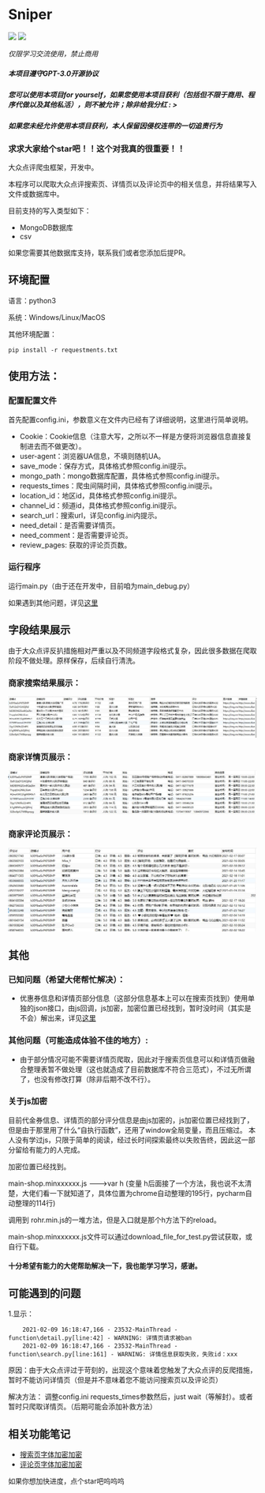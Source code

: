 # Sniper



[![](https://img.shields.io/badge/python-3-brightgreen.svg)](https://www.python.org/downloads/)
<img src="https://img.shields.io/badge/license-GPL--3.0-brightgreen">

*仅限学习交流使用，禁止商用*

##### 本项目遵守GPT-3.0开源协议

##### 您可以使用本项目for yourself，如果您使用本项目获利（包括但不限于商用、程序代做以及其他私活），则不被允许；除非给我分红 : >

##### 如果您未经允许使用本项目获利，本人保留因侵权连带的一切追责行为



### 求求大家给个star吧！！这个对我真的很重要！！

大众点评爬虫框架，开发中。

本程序可以爬取大众点评搜索页、详情页以及评论页中的相关信息，并将结果写入文件或数据库中。

目前支持的写入类型如下：
- MongoDB数据库
- csv

如果您需要其他数据库支持，联系我们或者您添加后提PR。

## 环境配置
语言：python3

系统：Windows/Linux/MacOS

其他环境配置：

    pip install -r requestments.txt

## 使用方法：
### 配置配置文件
首先配置config.ini，参数意义在文件内已经有了详细说明，这里进行简单说明。

   - Cookie：Cookie信息（注意大写，之所以不一样是方便将浏览器信息直接复制进去而不做更改）。
   - user-agent：浏览器UA信息，不填则随机UA。
   - save_mode：保存方式，具体格式参照config.ini提示。
   - mongo_path：mongo数据库配置，具体格式参照config.ini提示。
   - requests_times：爬虫间隔时间，具体格式参照config.ini提示。
   - location_id：地区id，具体格式参照config.ini提示。
   - channel_id：频道id，具体格式参照config.ini提示。
   - search_url：搜索url，详见config.ini内提示。
   - need_detail：是否需要详情页。
   - need_comment：是否需要评论页。
   - review_pages: 获取的评论页页数。

### 运行程序
运行main.py（由于还在开发中，目前咱为main_debug.py）

如果遇到其他问题，详见[这里](https://github.com/Sniper970119/dianping_spider#可能遇到的问题)
 
## 字段结果展示
由于大众点评反扒措施相对严重以及不同频道字段格式复杂，因此很多数据在爬取阶段不做处理。原样保存，后续自行清洗。
### 商家搜索结果展示：
![image](./imgs/info.jpg)

### 商家详情页展示：
![image](./imgs/detail.jpg)


### 商家评论页展示：
![image](./imgs/review.jpg)

## 其他
    
### 已知问题（希望大佬帮忙解决）：
  - 优惠券信息和详情页部分信息（这部分信息基本上可以在搜索页找到）使用单独的json接口，由js回调，js加密，加密位置已经找到，暂时没时间（其实是不会）解出来，详见[这里](https://github.com/Sniper970119/dianping_spider#%E5%85%B3%E4%BA%8Ejs%E5%8A%A0%E5%AF%86)
  
### 其他问题（可能造成体验不佳的地方）:
  - 由于部分情况可能不需要详情页爬取，因此对于搜索页信息可以和详情页做融合整理表暂不做处理（这也就造成了目前数据库不符合三范式），不过无所谓了，也没有修改打算（除非后期不改不行）。
  
### 关于js加密
 
 目前代金券信息、详情页的部分评分信息是由js加密的，js加密位置已经找到了，但是由于那里用了什么“自执行函数”，还用了window全局变量，而且压缩过。
 本人没有学过js，只限于简单的阅读，经过长时间探索最终以失败告终，因此这一部分留给有能力的人完成。
 
 加密位置已经找到。
 
 main-shop.minxxxxxx.js --->var h  (变量 h后面接了一个方法，我也说不太清楚，大佬们看一下就知道了，具体位置为chrome自动整理的195行，pycharm自动整理的114行)
 
 调用到 rohr.min.js的一堆方法，但是入口就是那个h方法下的reload。
 
 main-shop.minxxxxxx.js文件可以通过download_file_for_test.py尝试获取，或自行下载。
 
 #### 十分希望有能力的大佬帮助解决一下，我也能学习学习，感谢。

## 可能遇到的问题
1.显示：

        2021-02-09 16:18:47,166 - 23532-MainThread - function\detail.py[line:42] - WARNING: 详情页请求被ban
        2021-02-09 16:18:47,166 - 23532-MainThread - function\search.py[line:161] - WARNING: 详情信息获取失败，失败id：xxx
        
原因：由于大众点评过于苛刻的，出现这个意味着您触发了大众点评的反爬措施，暂时不能访问详情页（但是并不意味着您不能访问搜索页以及评论页）

解决方法： 调整config.ini requests_times参数然后，just wait（等解封）。或者暂时只爬取详情页。（后期可能会添加补救方法）
  
## 相关功能笔记
  - [搜索页字体加密加密](http://www.sniper97.cn/index.php/note/carwler/3694/)
  - [评论页字体加密加密](http://www.sniper97.cn/index.php/note/carwler/3707/)

如果你想加快进度，点个star吧呜呜呜
